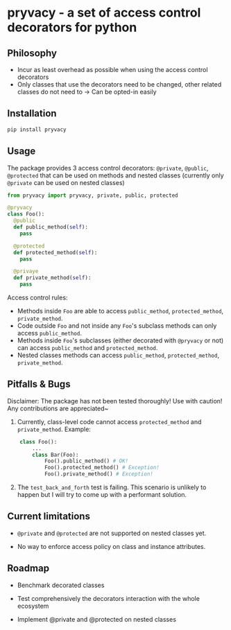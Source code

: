# pryvacy - a set of access control decorators for python

## Philosophy

* Incur as least overhead as possible when using the access control decorators
* Only classes that use the decorators need to be changed, other related classes do not need to -> Can be opted-in easily

## Installation

```bash
pip install pryvacy
```

## Usage

The package provides 3 access control decorators: `@private`, `@public`, `@protected` that can be used on methods and nested classes (currently only `@private` can be used on nested classes)

```python
from pryvacy import pryvacy, private, public, protected

@pryvacy
class Foo():
  @public
  def public_method(self):
    pass

  @protected
  def protected_method(self):
    pass

  @privaye
  def private_method(self):
    pass
```

Access control rules:
* Methods inside `Foo` are able to access `public_method`, `protected_method`, `private_method`.
* Code outside `Foo` and not inside any `Foo`'s subclass methods can only access `public_method`.
* Methods inside `Foo`'s subclasses (either decorated with `@pryvacy` or not) can access `public_method` and `protected_method`.
* Nested classes methods can access `public_method`, `protected_method`, `private_method`.

## Pitfalls & Bugs

Disclaimer: The package has not been tested thoroughly! Use with caution! Any contributions are appreciated~

1. Currently, class-level code cannot access `protected_method` and `private_method`.
   Example:
```python
    class Foo():
        ...
        class Bar(Foo):
            Foo().public_method() # OK!
            Foo().protected_method() # Exception!
            Foo().private_method() # Exception!
```
2. The `test_back_and_forth` test is failing. This scenario is unlikely to happen but I will try to come up with a performant solution.

## Current limitations

* `@private` and `@protected` are not supported on nested classes yet.

* No way to enforce access policy on class and instance attributes.

## Roadmap

* Benchmark decorated classes

* Test comprehensively the decorators interaction with the whole ecosystem

* Implement @private and @protected on nested classes

